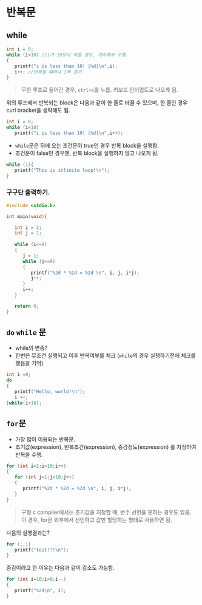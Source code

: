 # 반복문

## while

```c
int i = 0;
while (i<10) //i가 10보다 작을 경우, 계속해서 수행.
{
   printf("i is less than 10! [%d]\n",i);
   i++; //반복될 때마다 1씩 증가.
}
```

> 무한 루프로 들어간 경우, `ctrl+c`를 누름. 키보드 인터럽트로 나오게 됨.

위의 루프에서 반복되는 block은 다음과 같이 한 줄로 바꿀 수 있으며, 한 줄인 경우 curl bracket을 생략해도 됨.

```c
int i = 0;
while (i<10)
   printf("i is less than 10! [%d]\n",i++);
```

* `while`문은 뒤에 오는 조건문이 true인 경우 반복 block을 실행함.
* 조건문이 false인 경우엔, 반복 block을 실행하지 않고 나오게 됨.

```c
while (1){
   printf("This is infinite loop!\n");
}
```

### 구구단 출력하기.

```c
#include <stdio.h>

int main(void){

   int i = 2;
   int j = 1;
   
   while (i<=9)
   {
      j = 1;
      while (j<=9)
      {
         printf("%2d * %2d = %2d \n", i, j, i*j);
         j++;
      }
      i++;
   }

   return 0;
}
```

## `do` `while` 문

* while의 변종?
* 한번은 무조건 실행되고 이후 반복여부를 체크 (`while`의 경우 실행하기전에 체크를 했음을 기억)

```c
int i =0;
do
{
   printf("Hello, world!\n");
   i ++;
}while(i<10);
```

## `for`문

* 가장 많이 이용되는 반복문.
* 초기값(expression), 반복조건(expression), 증감정도(expression) 를 지정하여 반복을 수행.

```c
for (int i=2;i<10;i++)
{
   for (int j=1;j<10;j++)
   {
      printf("%2d * %2d = %2d \n", i, j, i*j);
   }
}
```

> 구형 c compiler에서는 초기값을 지정할 때, 변수 선언을 못하는 경우도 있음.
> 이 경우, for문 외부에서 선언하고 값만 할당하는 형태로 사용하면 됨.


다음의 실행결과는?

```c
for (;;){
   printf("test!!!\n");
}
```

증감이라고 한 이유는 다음과 같이 감소도 가능함.

```c
for (int i=10;i>0;i--)
{
   printf("%2d\n", i);
}
```


   
